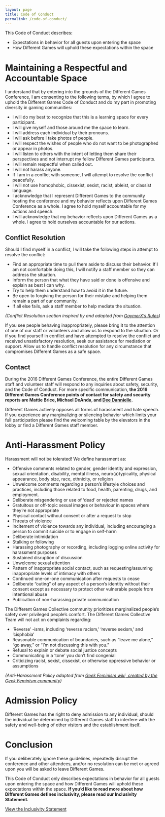 ```yaml
---
layout: page
title: Code of Conduct
permalink: /code-of-conduct/
---
```


This Code of Conduct describes:

  - Expectations in behavior for all guests upon entering the space
  - How Different Games will uphold these expectations within the space

# Maintaining a Respectful and Accountable Space

I understand that by entering into the grounds of the Different Games Conference, I am consenting to the following terms, by which I agree to uphold the Different Games Code of Conduct and do my part in promoting diversity in gaming communities:

  - I will do my best to recognize that this is a learning space for every participant.
  - I will give myself and those around me the space to learn.
  - I will address each individual by their pronouns.
  - I will ask before I take photos of people.
  - I will respect the wishes of people who do not want to be photographed or appear in photos.
  - I will listen to others with the intent of letting them share their perspectives and not interrupt my fellow Different Games participants.
  - I will remain respectful when called out.
  - I will not harass anyone.
  - If I am in a conflict with someone, I will attempt to resolve the conflict peacefully.
  - I will not use homophobic, cissexist, sexist, racist, ableist, or classist language. 
  - I acknowledge that I represent Different Games to the community hosting the conference and my behavior reflects upon Different Games Conference as a whole. I agree to hold myself accountable for my actions and speech.
  - I will acknowledge that my behavior reflects upon Different Games as a whole. I agree to hold ourselves accountable for our actions.


## Conflict Resolution
Should I find myself in a conflict, I will take the following steps in attempt to resolve the conflict:

  - Find an appropriate time to pull them aside to discuss their behavior. If I am not comfortable doing this, I will notify a staff member so they can address the situation.
  - Inform the person that what they have said or done is offensive and explain as best I can why.
  - Try to help them understand how to avoid it in the future.
  - Be open to forgiving the person for their mistake and helping them remain a part of our community.
  - If all else fails, ask a staff member to help mediate the situation.

<cite class="citation">(Conflict Resolution section inspired by and adapted from <a href="http://gaymerx.com/rules/">GaymerX’s Rules</a>)</cite>

If you see people behaving inappropriately, please bring it to the attention of one of our staff or volunteers and allow us to respond to the situation. Or if you find yourself in conflict and have attempted to resolve the conflict and received unsatisfactory resolution, seek our assistance for mediation or support. Allow us to handle conflict resolution for any circumstance that compromises Different Games as a safe space. 

## Contact

During the 2016 Different Games Conference, the entire Different Games staff and volunteer staff will respond to any inquiries about safety, security, and the Code of Conduct. For more specific communication, **the 2016 Different Games Conference points of contact for safety and security reports are Mattie Brice, Michael DeAnda, and [Dee Dannielle](https://twitter.com/dirosaur).**

Different Games actively opposes all forms of harassment and hate speech. If you experience any marginalizing or silencing behavior which limits your full participation please find the welcoming table by the elevators in the lobby or find a Different Games staff member. 

# Anti-Harassment Policy

Harassment will not be tolerated! We define harassment as:

  - Offensive comments related to gender, gender identity and expression, sexual orientation, disability, mental illness, neuro(a)typicality, physical appearance, body size, race, ethnicity, or religion
  - Unwelcome comments regarding a person’s lifestyle choices and practices, including those related to food, health, parenting, drugs, and employment.
  - Deliberate misgendering or use of ‘dead’ or rejected names
  - Gratuitous or off-topic sexual images or behaviour in spaces where they’re not appropriate
  - Physical contact without consent or after a request to stop
  - Threats of violence
  - Incitement of violence towards any individual, including encouraging a person to commit suicide or to engage in self-harm
  - Deliberate intimidation
  - Stalking or following
  - Harassing photography or recording, including logging online activity for harassment purposes
  - Sustained disruption of discussion
  - Unwelcome sexual attention
  - Pattern of inappropriate social contact, such as requesting/assuming inappropriate levels of intimacy with others
  - Continued one-on-one communication after requests to cease
  - Deliberate “outing” of any aspect of a person’s identity without their consent except as necessary to protect other vulnerable people from intentional abuse
  - Publication of non-harassing private communication

The Different Games Collective community prioritizes marginalized people’s safety over privileged people’s comfort. The Different Games Collective Team will not act on complaints regarding:

  - ‘Reverse’ -isms, including ‘reverse racism,’ ‘reverse sexism,’ and ‘cisphobia’
  - Reasonable communication of boundaries, such as “leave me alone,” “go away,” or “I’m not discussing this with you.”
  - Refusal to explain or debate social justice concepts
  - Communicating in a ‘tone’ you don’t find congenial
  - Criticizing racist, sexist, cissexist, or otherwise oppressive behavior or assumptions

<cite class="citation">(Anti-Harassment Policy adapted from <a href="http://geekfeminism.wikia.com/wiki/Community_anti-harassment">Geek Feminism wiki, created by the Geek Feminism community</a>)</cite>

# Admission Policy

Different Games has the right to deny admission to any individual, should the individual be determined by Different Games staff to interfere with the safety and well-being of other visitors and the establishment itself.


# Conclusion

If you deliberately ignore these guidelines, repeatedly disrupt the conference and other attendees, and/or no resolution can be met or agreed upon you will be asked to leave Different Games.

This Code of Conduct only describes expectations in behavior for all guests upon entering the space and how Different Games will uphold these expectations within the space. **If you’d like to read more about how Different Games defines inclusivity, please read our Inclusivity Statement.**

<div class="pw-call-to-action">
  <a href="http://goo.gl/Le1QJp" class="btn btn-lg btn-callout pw-btn">
    View the Inclusivity Statement
  </a>
</div>
